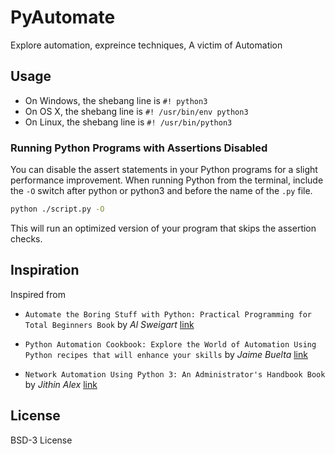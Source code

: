 # PyAutomate

Explore automation, expreince techniques, A victim of Automation


## Usage

- On Windows, the shebang line is `#! python3`
- On OS X, the shebang line is `#! /usr/bin/env python3`
- On Linux, the shebang line is `#! /usr/bin/python3`

### Running Python Programs with Assertions Disabled

You can disable the assert statements in your Python programs for a slight
performance improvement. When running Python from the terminal,
include the `-O` switch after python or python3 and before the name of the
`.py` file.

```sh
python ./script.py -O
```

This will run an optimized version of your program that skips the
assertion checks.

## Inspiration

Inspired from  

- `Automate the Boring Stuff with Python: Practical Programming for Total Beginners Book`  by _Al Sweigart_ [link](https://automatetheboringstuff.com/)

- `Python Automation Cookbook: Explore the World of Automation Using Python recipes that will enhance your skills` by _Jaime Buelta_ [link](https://www.packtpub.com/application-development/python-automation-cookbook?utm_source=github&utm_medium=repository&utm_campaign=9781789133806)

- `Network Automation Using Python 3: An Administrator's Handbook Book` by _Jithin Alex_ [link](https://www.amazon.com/Network-Automation-using-Python-Administrators/dp/1724108840)
## License

BSD-3 License
